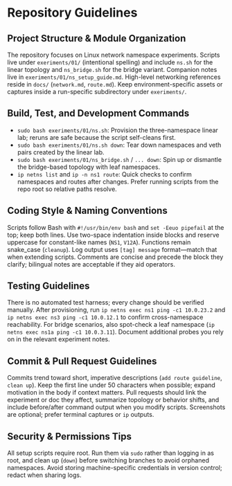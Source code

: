 # Repository Guidelines

## Project Structure & Module Organization
The repository focuses on Linux network namespace experiments. Scripts live under `exeriments/01/` (intentional spelling) and include `ns.sh` for the linear topology and `ns_bridge.sh` for the bridge variant. Companion notes live in `exeriments/01/ns_setup_guide.md`. High-level networking references reside in `docs/` (`network.md`, `route.md`). Keep environment-specific assets or captures inside a run-specific subdirectory under `exeriments/`.

## Build, Test, and Development Commands
- `sudo bash exeriments/01/ns.sh`: Provision the three-namespace linear lab; reruns are safe because the script self-cleans first.
- `sudo bash exeriments/01/ns.sh down`: Tear down namespaces and veth pairs created by the linear lab.
- `sudo bash exeriments/01/ns_bridge.sh` / `... down`: Spin up or dismantle the bridge-based topology with leaf namespaces.
- `ip netns list` and `ip -n ns1 route`: Quick checks to confirm namespaces and routes after changes.
Prefer running scripts from the repo root so relative paths resolve.

## Coding Style & Naming Conventions
Scripts follow Bash with `#!/usr/bin/env bash` and `set -Eeuo pipefail` at the top; keep both lines. Use two-space indentation inside blocks and reserve uppercase for constant-like names (`NS1`, `V12A`). Functions remain snake_case (`cleanup`). Log output uses `[tag] message` format—match that when extending scripts. Comments are concise and precede the block they clarify; bilingual notes are acceptable if they aid operators.

## Testing Guidelines
There is no automated test harness; every change should be verified manually. After provisioning, run `ip netns exec ns1 ping -c1 10.0.23.2` and `ip netns exec ns3 ping -c1 10.0.12.1` to confirm cross-namespace reachability. For bridge scenarios, also spot-check a leaf namespace (`ip netns exec ns1a ping -c1 10.0.3.11`). Document additional probes you rely on in the relevant experiment notes.

## Commit & Pull Request Guidelines
Commits trend toward short, imperative descriptions (`add route guideline`, `clean up`). Keep the first line under 50 characters when possible; expand motivation in the body if context matters. Pull requests should link the experiment or doc they affect, summarize topology or behavior shifts, and include before/after command output when you modify scripts. Screenshots are optional; prefer terminal captures or `ip` outputs.

## Security & Permissions Tips
All setup scripts require root. Run them via `sudo` rather than logging in as root, and clean up (`down`) before switching branches to avoid orphaned namespaces. Avoid storing machine-specific credentials in version control; redact when sharing logs.
